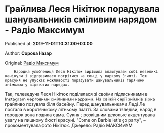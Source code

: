 
# Грайлива Леся Нікітюк порадувала шанувальників сміливим нарядом - Радіо Максимум

Published at: **2019-11-01T10:31:00+00:00**

Author: **Сорока Назар**

Original: [Радіо Максимум](https://maximum.fm/grajliva-lesya-nikityuk-poraduvala-shanuvalnikiv-smilivim-naryadom_n168874)


        Народна улюблениця Леся Нікітюк вирішила влаштувати собі невеликі канікули і відправилася погрітися на сонці у жаркому Єгипті. Тож красуня не упускає можливості порадувати шанувальників гарячими знімками у відвертих нарядах.
      
Так, телеведуча Леся Нікітюк поділилася зі своїми підписниками в Instagram черговими сміливими кадрами. На свіжій серії знімків зірка грайливо позувала біля басейну.
Перед шанувальниками Леді Ле постала в коротенькому літньому платті. За словами теледіви, наряд в горошок вона пошила сама. Сукня з розкішним декольте акцентувала увагу на пишному бюсті красуні.
"Come on Barbie let's go party", – прокоментувала фото Нікітюк.
Джерело: Радіо МАКСИМУМ

